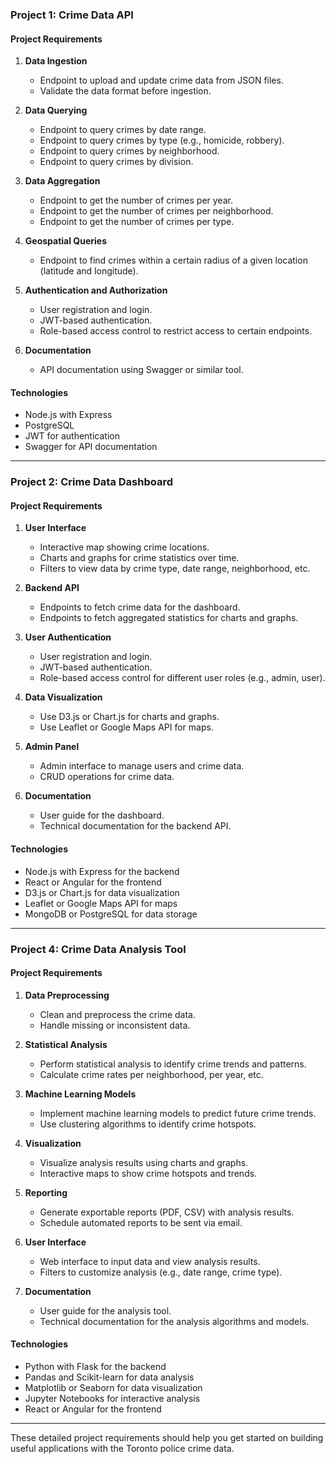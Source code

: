 ### Project 1: Crime Data API

#### Project Requirements

1. **Data Ingestion**
   - Endpoint to upload and update crime data from JSON files.
   - Validate the data format before ingestion.

2. **Data Querying**
   - Endpoint to query crimes by date range.
   - Endpoint to query crimes by type (e.g., homicide, robbery).
   - Endpoint to query crimes by neighborhood.
   - Endpoint to query crimes by division.

3. **Data Aggregation**
   - Endpoint to get the number of crimes per year.
   - Endpoint to get the number of crimes per neighborhood.
   - Endpoint to get the number of crimes per type.

4. **Geospatial Queries**
   - Endpoint to find crimes within a certain radius of a given location (latitude and longitude).

5. **Authentication and Authorization**
   - User registration and login.
   - JWT-based authentication.
   - Role-based access control to restrict access to certain endpoints.

6. **Documentation**
   - API documentation using Swagger or similar tool.

#### Technologies
- Node.js with Express
- PostgreSQL
- JWT for authentication
- Swagger for API documentation

---

### Project 2: Crime Data Dashboard

#### Project Requirements

1. **User Interface**
   - Interactive map showing crime locations.
   - Charts and graphs for crime statistics over time.
   - Filters to view data by crime type, date range, neighborhood, etc.

2. **Backend API**
   - Endpoints to fetch crime data for the dashboard.
   - Endpoints to fetch aggregated statistics for charts and graphs.

3. **User Authentication**
   - User registration and login.
   - JWT-based authentication.
   - Role-based access control for different user roles (e.g., admin, user).

4. **Data Visualization**
   - Use D3.js or Chart.js for charts and graphs.
   - Use Leaflet or Google Maps API for maps.

5. **Admin Panel**
   - Admin interface to manage users and crime data.
   - CRUD operations for crime data.

6. **Documentation**
   - User guide for the dashboard.
   - Technical documentation for the backend API.

#### Technologies
- Node.js with Express for the backend
- React or Angular for the frontend
- D3.js or Chart.js for data visualization
- Leaflet or Google Maps API for maps
- MongoDB or PostgreSQL for data storage

---

### Project 4: Crime Data Analysis Tool

#### Project Requirements

1. **Data Preprocessing**
   - Clean and preprocess the crime data.
   - Handle missing or inconsistent data.

2. **Statistical Analysis**
   - Perform statistical analysis to identify crime trends and patterns.
   - Calculate crime rates per neighborhood, per year, etc.

3. **Machine Learning Models**
   - Implement machine learning models to predict future crime trends.
   - Use clustering algorithms to identify crime hotspots.

4. **Visualization**
   - Visualize analysis results using charts and graphs.
   - Interactive maps to show crime hotspots and trends.

5. **Reporting**
   - Generate exportable reports (PDF, CSV) with analysis results.
   - Schedule automated reports to be sent via email.

6. **User Interface**
   - Web interface to input data and view analysis results.
   - Filters to customize analysis (e.g., date range, crime type).

7. **Documentation**
   - User guide for the analysis tool.
   - Technical documentation for the analysis algorithms and models.

#### Technologies
- Python with Flask for the backend
- Pandas and Scikit-learn for data analysis
- Matplotlib or Seaborn for data visualization
- Jupyter Notebooks for interactive analysis
- React or Angular for the frontend

---

These detailed project requirements should help you get started on building useful applications with the Toronto police crime data.